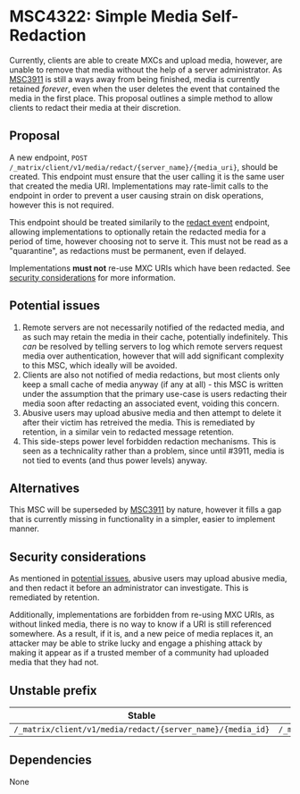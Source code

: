 # MSC4322: Simple Media Self-Redaction

Currently, clients are able to create MXCs and upload media, however, are unable to remove that
media without the help of a server administrator. As [MSC3911][3911] is still a ways away from being
finished, media is currently retained *forever*, even when the user deletes the event that
contained the media in the first place. This proposal outlines a simple method to allow clients
to redact their media at their discretion.

## Proposal

A new endpoint, `POST /_matrix/client/v1/media/redact/{server_name}/{media_uri}`, should be created.
This endpoint must ensure that the user calling it is the same user that created the media URI.
Implementations may rate-limit calls to the endpoint in order to prevent a user
causing strain on disk operations, however this is not required.

This endpoint should be treated similarily to the [redact event][spec_redact] endpoint, allowing
implementations to optionally retain the redacted media for a period of time, however choosing
not to serve it. This must not be read as a "quarantine", as redactions must be permanent, even
if delayed.

Implementations **must not** re-use MXC URIs which have been redacted.
See [security considerations](#security-considerations) for more information.

## Potential issues

1. Remote servers are not necessarily notified of the redacted media, and as such may retain
   the media in their cache, potentially indefinitely. This *can* be resolved by telling
   servers to log which remote servers request media over authentication, however that will
   add significant complexity to this MSC, which ideally will be avoided.
2. Clients are also not notified of media redactions, but most clients only keep a small
   cache of media anyway (if any at all) - this MSC is written under the assumption that the
   primary use-case is users redacting their media soon after redacting an associated event,
   voiding this concern.
3. Abusive users may upload abusive media and then attempt to delete it after their victim
   has retreived the media. This is remediated by retention, in a similar vein to redacted
   message retention.
4. This side-steps power level forbidden redaction mechanisms. This is seen as a
   technicality rather than a problem, since until #3911, media is not tied to events
   (and thus power levels) anyway.

## Alternatives

This MSC will be superseded by [MSC3911][3911] by nature, however it fills a gap that is currently
missing in functionality in a simpler, easier to implement manner.

## Security considerations

As mentioned in [potential issues](#potential-issues), abusive users may upload abusive media,
and then redact it before an administrator can investigate. This is remediated by retention.

Additionally, implementations are forbidden from re-using MXC URIs, as without linked media,
there is no way to know if a URI is still referenced somewhere. As a result, if it is, and a new
peice of media replaces it, an attacker may be able to strike lucky and engage a phishing attack
by making it appear as if a trusted member of a community had uploaded media that they had not.

## Unstable prefix

| Stable | Unstable replacement |
| ------ | -------------------- |
| `/_matrix/client/v1/media/redact/{server_name}/{media_id}` | `/_matrix/client/unstable/uk.timedout.msc4322/media/redact/{server_name}/{media_id}` |

## Dependencies

None

<!--        -->

[3911]: https://github.com/matrix-org/matrix-spec-proposals/pull/3911
[spec_redact]: https://spec.matrix.org/v1.15/client-server-api/#put_matrixclientv3roomsroomidredacteventidtxnid
